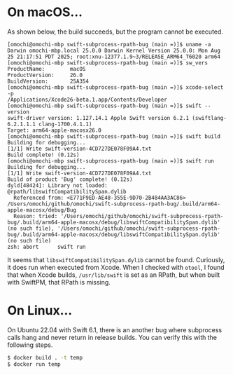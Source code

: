 # On macOS...

As shown below, the build succeeds, but the program cannot be executed.

```
[omochi@omochi-mbp swift-subprocess-rpath-bug (main =)]$ uname -a
Darwin omochi-mbp.local 25.0.0 Darwin Kernel Version 25.0.0: Mon Aug 25 21:17:51 PDT 2025; root:xnu-12377.1.9~3/RELEASE_ARM64_T6020 arm64
[omochi@omochi-mbp swift-subprocess-rpath-bug (main =)]$ sw_vers
ProductName:		macOS
ProductVersion:		26.0
BuildVersion:		25A354
[omochi@omochi-mbp swift-subprocess-rpath-bug (main =)]$ xcode-select -p
/Applications/Xcode26-beta.1.app/Contents/Developer
[omochi@omochi-mbp swift-subprocess-rpath-bug (main =)]$ swift --version
swift-driver version: 1.127.14.1 Apple Swift version 6.2.1 (swiftlang-6.2.1.1.1 clang-1700.4.1.1)
Target: arm64-apple-macosx26.0
[omochi@omochi-mbp swift-subprocess-rpath-bug (main =)]$ swift build
Building for debugging...
[1/1] Write swift-version-4CD727DE078F09A4.txt
Build complete! (0.12s)
[omochi@omochi-mbp swift-subprocess-rpath-bug (main =)]$ swift run  
Building for debugging...
[1/1] Write swift-version-4CD727DE078F09A4.txt
Build of product 'Bug' complete! (0.12s)
dyld[48424]: Library not loaded: @rpath/libswiftCompatibilitySpan.dylib
  Referenced from: <E771F9ED-AE48-355E-9D70-2B484AA3AC86> /Users/omochi/github/omochi/swift-subprocess-rpath-bug/.build/arm64-apple-macosx/debug/Bug
  Reason: tried: '/Users/omochi/github/omochi/swift-subprocess-rpath-bug/.build/arm64-apple-macosx/debug/libswiftCompatibilitySpan.dylib' (no such file), '/Users/omochi/github/omochi/swift-subprocess-rpath-bug/.build/arm64-apple-macosx/debug/libswiftCompatibilitySpan.dylib' (no such file)
zsh: abort      swift run
```

It seems that `libswiftCompatibilitySpan.dylib` cannot be found.
Curiously, it does run when executed from Xcode.
When I checked with `otool`, I found that when Xcode builds, `/usr/lib/swift` is set as an RPath, but when built with SwiftPM, that RPath is missing.

# On Linux...

On Ubuntu 22.04 with Swift 6.1, there is an another bug where subprocess calls hang and never return in release builds.
You can verify this with the following steps.

```sh
$ docker build . -t temp
$ docker run temp
```
